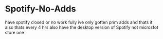 # Spotify-No-Adds
have spotify closed or no work fully ive only gotten prim adds and thats it also thats every 4 hrs also have the desktop version of Spotify not microsfot store one
